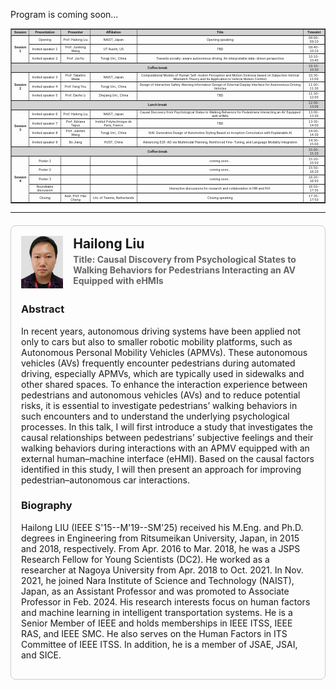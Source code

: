 Program is coming soon...
<div style="font-size:5px;">
<table border="1" cellspacing="0" cellpadding="6" style="border-collapse: collapse; text-align:center; width:100%;">
  <tr style="background-color:lightgrey;">
    <th>Session</th>
    <th>Presentation</th>
    <th>Presenter</th>
    <th>Affiliation</th>
    <th>Title</th>
    <th>Timeslot</th>
  </tr>
  <tr>
    <td rowspan="3"><b>Session 1</b></td>
    <td>Opening</td>
    <td>Prof. Hailong Liu</td>
    <td>NAIST, Japan</td>
    <td>Opening speaking</td>
    <td>09:00-09:10</td>
  </tr>
  <tr>
    <td>Invited speaker 1</td>
    <td>Prof. Junming Wang</td>
    <td>UT Austin, US</td>
    <td>TBD</td>
    <td>09:40-10:10</td>
  </tr>
  <tr>
    <td>Invited speaker 2</td>
    <td>Prof. Jia Hu</td>
    <td>Tongji Uni., China</td>
    <td>Towards socially-aware autonomous driving: An interpretable data-driven perspective</td>
    <td>10:10-10:40</td>
  </tr>
  <tr style="background-color:lightgrey;">
    <td colspan="5"><b>Coffee break</b><td>10:10-10:30</td></td>
  </tr>
  <tr>
    <td rowspan="3"><b>Session 2</b></td>
    <td>Invited speaker 3</td>
    <td>Prof. Takahiro Wada</td>
    <td>NAIST, Japan</td>
    <td>Computational Models of Human Self-motion Perception and Motion Sickness based on Subjective Vertical Mismatch Theory and Its Application to Vehicle Motion Comfort</td>
    <td>10:30-11:00</td>
  </tr>
  <tr>
    <td>Invited speaker 4</td>
    <td>Prof. Fang You</td>
    <td>Tongji Uni., China</td>
    <td>Design of Interactive Safety Warning Information Design of External Display Interface for Autonomous Driving Vehicles</td>
    <td>11:00-11:30</td>
  </tr>
  <tr>
    <td>Invited speaker 5</td>
    <td>Prof. Daofei Li</td>
    <td>Zhejiang Uni., China</td>
    <td>TBD</td>
    <td>11:30-12:00</td>
  </tr>
 <tr style="background-color:lightgrey;">
    <td colspan="5"><b>Lunch break</b><td>12:00-13:00</td></td>
  </tr>
  <tr>
    <td rowspan="4"><b>Session 3</b></td>
    <td>Invited speaker 6</td>
    <td>Prof. Hailong Liu</td>
    <td>NAIST, Japan</td>
    <td>Causal Discovery from Psychological States to Walking Behaviors for Pedestrians Interacting an AV Equipped with eHMIs</td>
    <td>13:00-13:30</td>
  </tr>
  <tr>
    <td>Invited speaker 7</td>
    <td>Prof. Adriana Tapus</td>
    <td>Institut Polytechnique de Paris, France</td>
    <td>TBD</td>
    <td>13:30-14:00</td>
  </tr>
  <tr>
    <td>Invited speaker 8</td>
    <td>Prof. Jianmin Wang</td>
    <td>Tongji Uni., China</td>
    <td>IXAI: Generative Design of Automotive Styling Based on Inception Convolution with Explainable AI</td>
    <td>14:00-14:30</td>
  </tr>
  <tr>
    <td>Invited speaker 9</td>
    <td>Bo Jiang</td>
    <td>HUST, China</td>
    <td>Advancing E2E-AD via Multimodal Planning, Reinforced Fine-Tuning, and Language Modality Integration</td>
    <td>14:30-15:00</td>
  </tr>
 <tr style="background-color:lightgrey;">
    <td colspan="5"><b>Coffee break</b><td>15:00-15:20</td></td>
  </tr>
  <tr>
    <td rowspan="5"><b>Session 4</b></td>
    <td>Poster 1</td>
    <td></td>
    <td></td>
    <td>coming soon...</td>
    <td>15:20-15:50</td>
  </tr>
  <tr>
    <td>Poster 2</td>
    <td></td>
    <td></td>
    <td>coming soon...</td>
    <td>15:50-16:20</td>
  </tr>
  <tr>
    <td>Poster 3</td>
    <td></td>
    <td></td>
    <td>coming soon...</td>
    <td>16:20-16:50</td>
  </tr>
  <tr>
    <td>Roundtable discussion</td>
    <td></td>
    <td></td>
    <td>Interactive discussions for research and collaboration in HRI and HVI.</td>
    <td>16:50-17:35</td>
  </tr>
  <tr>
    <td>Closing</td>
    <td>Asst. Prof. Hao Cheng</td>
    <td>Uni. of Twente, Netherlands</td>
    <td>Closing speaking</td>
    <td>17:35-17:50</td>
  </tr>
</table>
</div>

<hr>
<!-- Speaker 1 -->
<div style="border:1px solid #ccc; border-radius:8px; padding:16px; margin:20px 0;">

  <div style="display:flex; align-items:center; gap:16px;">
    <!-- Profile Photo Placeholder -->
    <div>
      <img src="/assets/committee/Hailong liu.jpg" alt="Hailong Liu" style="width: 150px; height: auto; object-fit: cover; display: block;">
    </div>
    <!-- Name and Title -->
    <div>
      <h2 style="margin:0;">Hailong Liu</h2>
      <h4 style="margin:4px 0; color:#666;">Title: Causal Discovery from Psychological States to Walking Behaviors for Pedestrians Interacting an AV Equipped with eHMIs</h4>
    </div>
  </div>

  <!-- Abstract -->
  <div style="margin-top:16px;">
    <h3>Abstract</h3>
    <p>
In recent years, autonomous driving systems have been applied not only to cars but also to smaller robotic mobility platforms, such as Autonomous Personal Mobility Vehicles (APMVs). These autonomous vehicles (AVs) frequently encounter pedestrians during automated driving, especially APMVs, which are typically used in sidewalks and other shared spaces. To enhance the interaction experience between pedestrians and autonomous vehicles (AVs) and to reduce potential risks, it is essential to investigate pedestrians’ walking behaviors in such encounters and to understand the underlying psychological processes. In this talk, I will first introduce a study that investigates the causal relationships between pedestrians’ subjective feelings and their walking behaviors during interactions with an APMV equipped with an external human–machine interface (eHMI). Based on the causal factors identified in this study, I will then present an approach for improving pedestrian–autonomous car interactions.
    </p>
  </div>

  <!-- Bibliography -->
  <div style="margin-top:16px;">
    <h3>Biography</h3>
    <p>
      Hailong LIU (IEEE S'15--M'19--SM'25) received his M.Eng. and Ph.D. degrees in Engineering from Ritsumeikan University, Japan, in 2015 and 2018, respectively. From Apr. 2016 to Mar. 2018, he was a JSPS Research Fellow for
Young Scientists (DC2). He worked as a researcher at Nagoya University from Apr. 2018 to Oct. 2021. In Nov. 2021, he joined Nara Institute of Science and Technology (NAIST), Japan, as an Assistant Professor and was promoted to
Associate Professor in Feb. 2024. His research interests focus on human factors and machine learning in
intelligent transportation systems. He is a Senior Member of IEEE and holds memberships in IEEE ITSS, IEEE RAS, and IEEE SMC. He also serves on the Human Factors in ITS Committee of IEEE ITSS. In addition, he is a member of JSAE, JSAI, and SICE.
    </p>
  </div>

</div>

<!-- Repeat this block for each speaker -->



